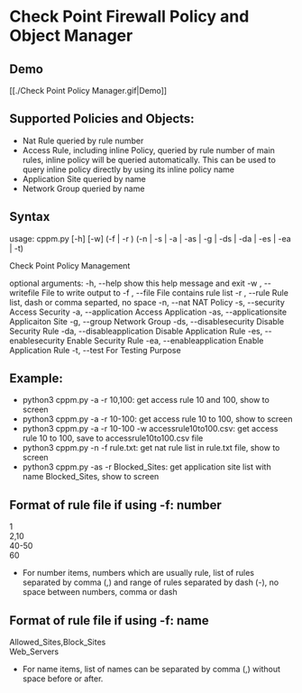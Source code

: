 # Check Point Firewall Policy and Object Manager
## Demo
[[./Check Point Policy Manager.gif|Demo]]

## Supported Policies and Objects:
- Nat Rule queried by rule number
- Access Rule, including inline Policy, queried by rule number of main rules, inline policy will be queried automatically. This can be used to query inline policy directly by using its inline policy name
- Application Site queried by name
- Network Group queried by name

## Syntax
usage: cppm.py [-h] [-w] (-f  | -r ) (-n | -s | -a | -as | -g | -ds | -da | -es | -ea | -t)

Check Point Policy Management

optional arguments:
  -h, --help                 show this help message and exit
  -w , --writefile           File to write output to
  -f , --file                File contains rule list
  -r , --rule                Rule list, dash or comma separted, no space
  -n, --nat                  NAT Policy
  -s, --security             Access Security
  -a, --application          Access Application
  -as, --applicationsite     Applicaiton Site
  -g, --group                Network Group
  -ds, --disablesecurity     Disable Security Rule
  -da, --disableapplication  Disable Application Rule
  -es, --enablesecurity      Enable Security Rule
  -ea, --enableapplication   Enable Application Rule
  -t, --test                 For Testing Purpose


## Example:
- python3 cppm.py -a -r 10,100: get access rule 10 and 100, show to screen
- python3 cppm.py -a -r 10-100: get access rule 10 to 100, show to screen
- python3 cppm.py -a -r 10-100 -w accessrule10to100.csv: get access rule 10 to 100, save to accessrule10to100.csv file
- python3 cppm.py -n -f rule.txt: get nat rule list in rule.txt file, show to screen
- python3 cppm.py -as -r Blocked_Sites: get application site list with name Blocked_Sites, show to screen

## Format of rule file if using -f: number

1  
2,10  
40-50  
60

- For number items, numbers which are usually rule, list of rules separated by comma (,) and range of rules separated by dash (-), no space between numbers, comma or dash

## Format of rule file if using -f: name  

Allowed_Sites,Block_Sites  
Web_Servers  

- For name items, list of names can be separated by comma (,) without space before or after. 



